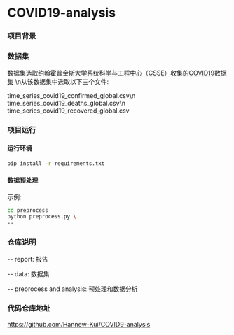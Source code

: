 # COVID19-analysis

### 项目背景

### 数据集

数据集选取[约翰霍普金斯大学系统科学与工程中心（CSSE）收集的COVID19数据集](https://github.com/Hannew-Kui/COVID19-analysis/assets/76563967/c4a8c75e-5b36-4cb0-a73a-7a82d8ce1262)
\n从该数据集中选取以下三个文件:

time_series_covid19_confirmed_global.csv\n
time_series_covid19_deaths_global.csv\n
time_series_covid19_recovered_global.csv

### 项目运行

#### 运行环境

```bash
pip install -r requirements.txt
```

#### 数据预处理

示例:

```bash
cd preprocess
python preprocess.py \
--      
```


### 仓库说明
-- report: 报告

-- data: 数据集

-- preprocess and analysis: 预处理和数据分析

### 代码仓库地址

<https://github.com/Hannew-Kui/COVID9-analysis>
